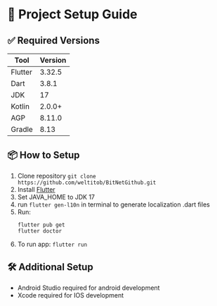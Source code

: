 # 🚀 Project Setup Guide

## ✅ Required Versions

| Tool        | Version          |
|-------------|------------------|
| Flutter     | 3.32.5           |
| Dart        | 3.8.1            |
| JDK         | 17               |
| Kotlin      | 2.0.0+           |
| AGP         | 8.11.0           |
| Gradle      | 8.13             |

## 📦 How to Setup

1. Clone repository ```git clone https://github.com/weltitob/BitNetGithub.git```
2. Install [Flutter](https://flutter.dev/docs/get-started/install)
3. Set JAVA_HOME to JDK 17
4. run ```flutter gen-l10n``` in terminal to generate localization .dart files
5. Run:
    ```
    flutter pub get
    flutter doctor
    ```
6. To run app:
    ```flutter run```

## 🛠 Additional Setup
- Android Studio required for android development
- Xcode required for IOS development